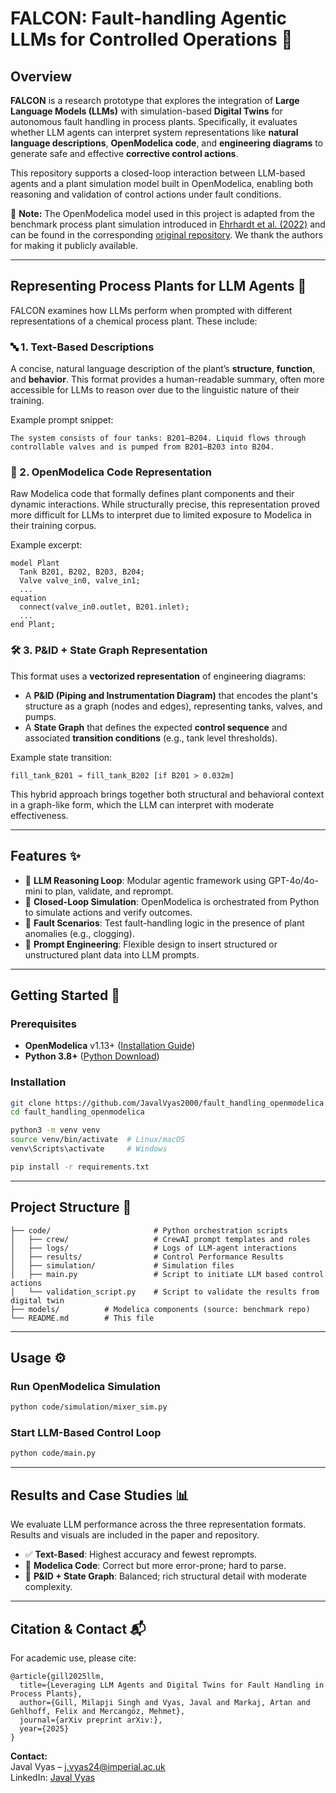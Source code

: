 # FALCON: Fault-handling Agentic LLMs for Controlled Operations 🚀

## Overview
**FALCON** is a research prototype that explores the integration of **Large Language Models (LLMs)** with simulation-based **Digital Twins** for autonomous fault handling in process plants. Specifically, it evaluates whether LLM agents can interpret system representations like **natural language descriptions**, **OpenModelica code**, and **engineering diagrams** to generate safe and effective **corrective control actions**.

This repository supports a closed-loop interaction between LLM-based agents and a plant simulation model built in OpenModelica, enabling both reasoning and validation of control actions under fault conditions.

📌 **Note:** The OpenModelica model used in this project is adapted from the benchmark process plant simulation introduced in [Ehrhardt et al. (2022)](https://doi.org/10.1109/ETFA52439.2022.9921462) and can be found in the corresponding [original repository](https://github.com/j-ehrhardt/benchmark-for-diagnosis-reconf-planning). We thank the authors for making it publicly available.

---

## Representing Process Plants for LLM Agents 🧠

FALCON examines how LLMs perform when prompted with different representations of a chemical process plant. These include:

### 🔤 1. **Text-Based Descriptions**
A concise, natural language description of the plant’s **structure**, **function**, and **behavior**. This format provides a human-readable summary, often more accessible for LLMs to reason over due to the linguistic nature of their training.

Example prompt snippet:
```
The system consists of four tanks: B201–B204. Liquid flows through controllable valves and is pumped from B201–B203 into B204.
```

### 📄 2. **OpenModelica Code Representation**
Raw Modelica code that formally defines plant components and their dynamic interactions. While structurally precise, this representation proved more difficult for LLMs to interpret due to limited exposure to Modelica in their training corpus.

Example excerpt:
```modelica
model Plant
  Tank B201, B202, B203, B204;
  Valve valve_in0, valve_in1;
  ...
equation
  connect(valve_in0.outlet, B201.inlet);
  ...
end Plant;
```

### 🛠️ 3. **P&ID + State Graph Representation**
This format uses a **vectorized representation** of engineering diagrams:
- A **P&ID (Piping and Instrumentation Diagram)** that encodes the plant's structure as a graph (nodes and edges), representing tanks, valves, and pumps.
- A **State Graph** that defines the expected **control sequence** and associated **transition conditions** (e.g., tank level thresholds).

Example state transition:
```
fill_tank_B201 → fill_tank_B202 [if B201 > 0.032m]
```

This hybrid approach brings together both structural and behavioral context in a graph-like form, which the LLM can interpret with moderate effectiveness.

---

## Features ✨
- 🧠 **LLM Reasoning Loop**: Modular agentic framework using GPT-4o/4o-mini to plan, validate, and reprompt.
- 🔁 **Closed-Loop Simulation**: OpenModelica is orchestrated from Python to simulate actions and verify outcomes.
- 🧪 **Fault Scenarios**: Test fault-handling logic in the presence of plant anomalies (e.g., clogging).
- 🧩 **Prompt Engineering**: Flexible design to insert structured or unstructured plant data into LLM prompts.

---

## Getting Started 🚀

### Prerequisites
- **OpenModelica** v1.13+ ([Installation Guide](https://openmodelica.org/))
- **Python 3.8+** ([Python Download](https://www.python.org/))

### Installation
```bash
git clone https://github.com/JavalVyas2000/fault_handling_openmodelica.git
cd fault_handling_openmodelica

python3 -m venv venv
source venv/bin/activate  # Linux/macOS
venv\Scripts\activate     # Windows

pip install -r requirements.txt
```

---

## Project Structure 📁
```
├── code/                       # Python orchestration scripts
│   ├── crew/                   # CrewAI prompt templates and roles        
│   ├── logs/                   # Logs of LLM-agent interactions
│   ├── results/                # Control Performance Results
│   ├── simulation/             # Simulation files
│   ├── main.py                 # Script to initiate LLM based control actions
│   └── validation_script.py    # Script to validate the results from digital twin
├── models/          # Modelica components (source: benchmark repo)
└── README.md        # This file
```

---

## Usage ⚙️

### Run OpenModelica Simulation
```bash
python code/simulation/mixer_sim.py
```

### Start LLM-Based Control Loop
```bash
python code/main.py
```

---

## Results and Case Studies 📊

We evaluate LLM performance across the three representation formats. Results and visuals are included in the paper and repository.

- ✅ **Text-Based**: Highest accuracy and fewest reprompts.
- 🔧 **Modelica Code**: Correct but more error-prone; hard to parse.
- 🧩 **P&ID + State Graph**: Balanced; rich structural detail with moderate complexity.

---

## Citation & Contact 📬

For academic use, please cite:

```
@article{gill2025llm,
  title={Leveraging LLM Agents and Digital Twins for Fault Handling in Process Plants},
  author={Gill, Milapji Singh and Vyas, Javal and Markaj, Artan and Gehlhoff, Felix and Mercangöz, Mehmet},
  journal={arXiv preprint arXiv:},
  year={2025}
}
```

**Contact:**  
Javal Vyas – j.vyas24@imperial.ac.uk  
LinkedIn: [Javal Vyas](https://www.linkedin.com/in/javal-vyas/)
